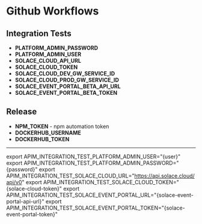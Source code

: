 # Github Workflows

## Integration Tests

* **PLATFORM_ADMIN_PASSWORD**
* **PLATFORM_ADMIN_USER**
* **SOLACE_CLOUD_API_URL**
* **SOLACE_CLOUD_TOKEN**
* **SOLACE_CLOUD_DEV_GW_SERVICE_ID**
* **SOLACE_CLOUD_PROD_GW_SERVICE_ID**
* **SOLACE_EVENT_PORTAL_BETA_API_URL**
* **SOLACE_EVENT_PORTAL_BETA_TOKEN**

## Release

* **NPM_TOKEN** - npm automation token
* **DOCKERHUB_USERNAME**
* **DOCKERHUB_TOKEN**

---


export APIM_INTEGRATION_TEST_PLATFORM_ADMIN_USER="{user}"
export APIM_INTEGRATION_TEST_PLATFORM_ADMIN_PASSWORD="{password}"
export APIM_INTEGRATION_TEST_SOLACE_CLOUD_URL="https://api.solace.cloud/api/v0"
export APIM_INTEGRATION_TEST_SOLACE_CLOUD_TOKEN="{solace-cloud-token}"
export APIM_INTEGRATION_TEST_SOLACE_EVENT_PORTAL_URL="{solace-event-portal-api-url}"
export APIM_INTEGRATION_TEST_SOLACE_EVENT_PORTAL_TOKEN="{solace-event-portal-token}"
